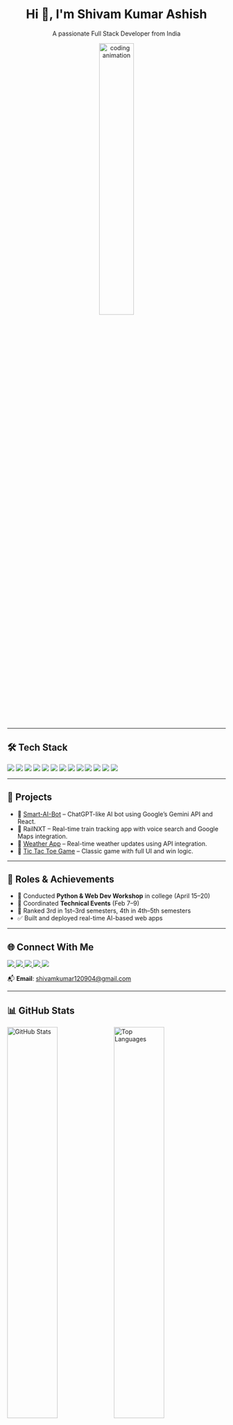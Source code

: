 <h1 align="center">Hi 👋, I'm Shivam Kumar Ashish</h1>
<p align="center">A passionate Full Stack Developer from India</p>

<p align="center">
  <img src="https://user-images.githubusercontent.com/55389276/140866485-8fb1c876-9a8f-4d6a-98dc-08c4981eaf70.gif" alt="coding animation" width="40%" />
</p>

---

## 🛠️ Tech Stack

<p align="left">
  <img src="https://img.shields.io/badge/Java-007396?style=for-the-badge&logo=java&logoColor=white"/>
  <img src="https://img.shields.io/badge/HTML5-e34c26?style=for-the-badge&logo=html5&logoColor=white"/>
  <img src="https://img.shields.io/badge/CSS3-1572B6?style=for-the-badge&logo=css3&logoColor=white"/>
  <img src="https://img.shields.io/badge/JavaScript-f7df1e?style=for-the-badge&logo=javascript&logoColor=black"/>
  <img src="https://img.shields.io/badge/React.js-61DAFB?style=for-the-badge&logo=react&logoColor=black"/>
  <img src="https://img.shields.io/badge/Tailwind_CSS-38b2ac?style=for-the-badge&logo=tailwind-css&logoColor=white"/>
  <img src="https://img.shields.io/badge/Bootstrap-563d7c?style=for-the-badge&logo=bootstrap&logoColor=white"/>
  <img src="https://img.shields.io/badge/Node.js-339933?style=for-the-badge&logo=node.js&logoColor=white"/>
  <img src="https://img.shields.io/badge/Express.js-000000?style=for-the-badge&logo=express&logoColor=white"/>
  <img src="https://img.shields.io/badge/MongoDB-4EA94B?style=for-the-badge&logo=mongodb&logoColor=white"/>
  <img src="https://img.shields.io/badge/MySQL-00758f?style=for-the-badge&logo=mysql&logoColor=white"/>
  <img src="https://img.shields.io/badge/Git-F05032?style=for-the-badge&logo=git&logoColor=white"/>
  <img src="https://img.shields.io/badge/GitHub-181717?style=for-the-badge&logo=github&logoColor=white"/>
</p>

---

## 🚀 Projects

- 🔹 [Smart-AI-Bot](https://github.com/shivamkrashish/Smart-AI-Bot) – ChatGPT-like AI bot using Google’s Gemini API and React.
- 🔹 RailNXT – Real-time train tracking app with voice search and Google Maps integration.
- 🔹 [Weather App](https://github.com/shivamkrashish/Weather-App) – Real-time weather updates using API integration.
- 🔹 [Tic Tac Toe Game](https://github.com/shivamkrashish/Tic-Tac-Toe-Game) – Classic game with full UI and win logic.

---
## 📌 Roles & Achievements

- 🧠 Conducted **Python & Web Dev Workshop** in college (April 15–20)
- 🎯 Coordinated **Technical Events** (Feb 7–9)
- 🥉 Ranked 3rd in 1st–3rd semesters, 4th in 4th–5th semesters
- ✅ Built and deployed real-time AI-based web apps

---
## 🌐 Connect With Me

<p align="left">
  <a href="https://www.linkedin.com/in/shivam-kumar-ashish-b773ab31a/" target="_blank">
    <img src="https://img.shields.io/badge/LinkedIn-blue?style=for-the-badge&logo=linkedin&logoColor=white"/>
  </a>
  <a href="https://leetcode.com/u/Shivam_Kumar_Ashish/" target="_blank">
    <img src="https://img.shields.io/badge/LeetCode-FFA116?style=for-the-badge&logo=leetcode&logoColor=black"/>
  </a>
  <a href="https://www.instagram.com/shivamashish_45/" target="_blank">
    <img src="https://img.shields.io/badge/Instagram-E4405F?style=for-the-badge&logo=instagram&logoColor=white"/>
  </a>
  <a href="https://www.facebook.com/ashish.raj.861957" target="_blank">
    <img src="https://img.shields.io/badge/Facebook-1877F2?style=for-the-badge&logo=facebook&logoColor=white"/>
  </a>
  <a href="https://portfolio-webpage-wzg6.vercel.app/" target="_blank">
    <img src="https://img.shields.io/badge/Portfolio-000000?style=for-the-badge&logo=vercel&logoColor=white"/>
  </a>
</p>

📬 **Email**: shivamkumar120904@gmail.com

---

## 📊 GitHub Stats

<p align="left">
  <img src="https://github-readme-stats.vercel.app/api?username=shivamkrashish&show_icons=true&theme=tokyonight" alt="GitHub Stats" width="48%" />
  <img src="https://github-readme-stats.vercel.app/api/top-langs/?username=shivamkrashish&layout=compact&theme=tokyonight" alt="Top Languages" width="48%" />
</p>

---

⭐️ *Thanks for visiting my GitHub profile! Feel free to follow and connect with me.*

